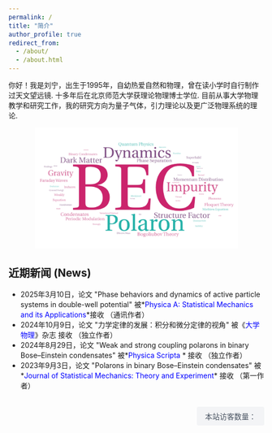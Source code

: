 ```yaml
---
permalink: /
title: "简介"
author_profile: true
redirect_from: 
  - /about/
  - /about.html
---
```



你好！我是刘宁，出生于1995年，自幼热爱自然和物理，曾在读小学时自行制作过天文望远镜. 十多年后在北京师范大学获理论物理博士学位. 目前从事大学物理教学和研究工作，我的研究方向为量子气体，引力理论以及更广泛物理系统的理论.

<!--Hello! I’m Liu Ning, born in 1995, and I’ve been captivated by nature and physics since childhood. As an elementary school student, I even built my own astronomical telescope. Years later, I earned my Ph.D. in Theoretical Physics from Beijing Normal University. Currently, I work as physics educator and researcher, focusing on <font color=Blue> quantum gases</font>, <font color=Blue>gravitational theories</font>, and <font color=Blue>theoretical studies of broader physical systems</font>. -->

<div style="text-align: center;">
  <img src="/images/BEC.png" alt="Editing a markdown file for a talk" style="width: 400px; height: auto;">
</div>



近期新闻 (News)
------
* 2025年3月10日，论文 "Phase behaviors and dynamics of active particle systems in double-well potential" 被*<font color=Blue>Physica A: Statistical Mechanics and its Applications</font>*接收 （通讯作者）
* 2024年10月9日，论文 "力学定律的发展：积分和微分定律的视角" 被《<font color=Blue>大学物理</font>》杂志 接收 （独立作者）
* 2024年8月29日，论文 "Weak and strong coupling polarons in binary Bose–Einstein condensates" 被*<font color=Blue>Physica Scripta </font>* 接收 （独立作者）
* 2023年9月3日，论文 "Polarons in binary Bose–Einstein condensates" 被*<font color=Blue>Journal of Statistical Mechanics: Theory and Experiment</font>* 接收 （第一作者）






<!-- 响应式右对齐 -->
<div style="text-align: right; margin: 2rem 0;">
  <span id="busuanzi_container_site_uv" style="
    display: inline-block;
    padding: 0.5rem 1rem;
    background: #f3f4f6;
    border-radius: 0.25rem;
    font-size: 0.9rem;
    color: #4b5563;
  ">
    本站访客数量：<span id="busuanzi_value_site_uv"></span>
  </span>
</div>

<script async src="//busuanzi.ibruce.info/busuanzi/2.3/busuanzi.pure.mini.js"></script>
